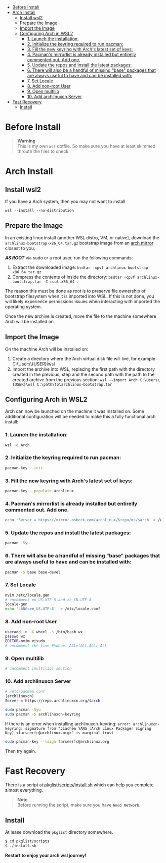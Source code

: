 <!--toc:start-->

- [Before Install](#before-install)
- [Arch Install](#arch-install)
  - [Install wsl2](#install-wsl2)
  - [Prepare the Image](#prepare-the-image)
  - [Import the Image](#import-the-image)
  - [Configuring Arch in WSL2](#configuring-arch-in-wsl2)
    - [1. Launch the installation:](#1-launch-the-installation)
    - [2. Initialize the keyring required to run pacman:](#2-initialize-the-keyring-required-to-run-pacman)
    - [3. Fill the new keyring with Arch's latest set of keys:](#3-fill-the-new-keyring-with-archs-latest-set-of-keys)
    - [4. Pacman's mirrorlist is already installed but entirelly commented out. Add one.](#4-pacmans-mirrorlist-is-already-installed-but-entirelly-commented-out-add-one)
    - [5. Update the repos and install the latest packages:](#5-update-the-repos-and-install-the-latest-packages)
    - [6. There will also be a handful of missing "base" packages that are always useful to have and can be installed with:](#6-there-will-also-be-a-handful-of-missing-base-packages-that-are-always-useful-to-have-and-can-be-installed-with)
    - [7. Set Locale](#7-set-locale)
    - [8. Add non-root User](#8-add-non-root-user)
    - [9. Open multilib](#9-open-multilib)
    - [10. Add archlinuxcn Server](#10-add-archlinuxcn-server)
- [Fast Recovery](#fast-recovery)
  - [Install](#install)
  <!--toc:end-->

# Before Install

> **Warning**  
> This is my own `wsl` dotfile. So make sure you have at least skimmed throuth the files to check.

# Arch Install

## Install wsl2

If you have a Arch system, then you may not want to install

```pwsh
wsl --install --no-distribution
```

## Prepare the Image

In an existing linux install (another WSL distro, VM, or native), download the `archlinux-bootstrap-x86_64.tar.gz` bootstrap image from an [arch mirror](https://archlinux.org/download/) closest to you.

**_AS ROOT_** via sudo or a root user, run the following commands:

1. Extract the downloaded image: `bsdtar -xpvf archlinux-bootstrap-x86_64.tar.gz`
2. Compress the contents of inside the directory: `bsdtar -cpvf archlinux-bootstrap.tar -C root.x86_64 .`

The reason this must be done as root is to preserve file ownership of bootstrap filesystem when it is imported into WSL. If this is not done, you will likely experience permissions issues when interacting with imported the operating system.

Once the new archive is created, move the file to the machine somewhere Arch will be installed on.

## Import the Image

On the machine Arch will be installed on:

1. Create a directory where the Arch virtual disk file will live, for example C:\Users\\{USER}\wsl
2. Import the archive into WSL, replacing the first path with the directory created in the previous, step and the second path with the path to the created archive from the previous section: `wsl --import Arch C:\Users\{USER}\wsl C:\path\to\archlinux-bootstrap.tar`

## Configuring Arch in WSL2

Arch can now be launched on the machine it was installed on. Some additional configuration will be needed to make this a fully functional arch install:

### 1. Launch the installation:

```bash
wsl -d Arch
```

### 2. Initialize the keyring required to run pacman:

```bash
pacman-key --init
```

### 3. Fill the new keyring with Arch's latest set of keys:

```bash
pacman-key --populate archlinux
```

### 4. Pacman's mirrorlist is already installed but entirelly commented out. Add one.

```bash
echo 'Server = https://mirror.osbeck.com/archlinux/$repo/os/$arch' > /etc/pacman.d/mirrorlist
```

### 5. Update the repos and install the latest packages:

```bash
pacman -Syu
```

### 6. There will also be a handful of missing "base" packages that are always useful to have and can be installed with:

```bash
pacman -S base base-devel
```

### 7. Set Locale

```bash
nvim /etc/locale.gen
# uncomment en_US.UTF-8 and zh_CN.UTF-8
locale-gen
echo 'LANG=en_US.UTF-8'  > /etc/locale.conf
```

### 8. Add non-root User

```bash
useradd -m -G wheel -s /bin/bash wx
passwd wx
EDITOR=nvim visudo
# uncomment the line #%wheel ALL=(ALL:ALL) ALL
```

### 9. Open multilib

```bash
# uncomment [multilib] section
```

### 10. Add archlinuxcn Server

```bash
# /etc/pacman.conf
[archlinuxcn]
Server = https://repo.archlinuxcn.org/$arch

sudo pacman -Syu
sudo pacman -S archlinuxcn-keyring
```

If there is an error when installing archlinuxcn-keyring: `error: archlinuxcn-keyring: signature from "Jiachen YANG (Arch Linux Packager Signing Key) <farseerfc@archlinux.org>" is marginal trust`

```bash
sudo pacman-key --lsign farseerfc@archlinux.org
```

Then try again.

# Fast Recovery

There is a script at [pkglist/scripts/install.sh](https://github.com/auryouth/wsl-dot/blob/master/pkglist/scripts/install.sh) which can help you complete almost everything.

> **Note**  
> Before running the script, make sure you have **`Good Network`**.

## Install

At lease download the `pkglist` directory somewhere.

```bash
$ cd pkglist/scripts
$ ./install.sh
```

**Restart to enjoy your arch wsl journey!**
